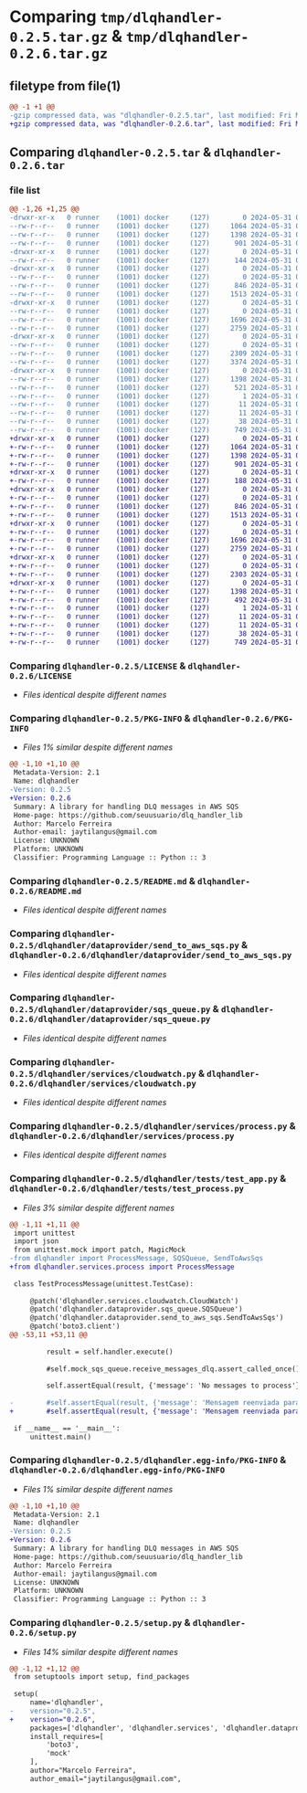 # Comparing `tmp/dlqhandler-0.2.5.tar.gz` & `tmp/dlqhandler-0.2.6.tar.gz`

## filetype from file(1)

```diff
@@ -1 +1 @@
-gzip compressed data, was "dlqhandler-0.2.5.tar", last modified: Fri May 31 05:23:00 2024, max compression
+gzip compressed data, was "dlqhandler-0.2.6.tar", last modified: Fri May 31 05:45:08 2024, max compression
```

## Comparing `dlqhandler-0.2.5.tar` & `dlqhandler-0.2.6.tar`

### file list

```diff
@@ -1,26 +1,25 @@
-drwxr-xr-x   0 runner    (1001) docker     (127)        0 2024-05-31 05:23:00.719813 dlqhandler-0.2.5/
--rw-r--r--   0 runner    (1001) docker     (127)     1064 2024-05-31 05:22:37.000000 dlqhandler-0.2.5/LICENSE
--rw-r--r--   0 runner    (1001) docker     (127)     1398 2024-05-31 05:23:00.719813 dlqhandler-0.2.5/PKG-INFO
--rw-r--r--   0 runner    (1001) docker     (127)      901 2024-05-31 05:22:37.000000 dlqhandler-0.2.5/README.md
-drwxr-xr-x   0 runner    (1001) docker     (127)        0 2024-05-31 05:23:00.715813 dlqhandler-0.2.5/dlqhandler/
--rw-r--r--   0 runner    (1001) docker     (127)      144 2024-05-31 05:22:37.000000 dlqhandler-0.2.5/dlqhandler/__init__.py
-drwxr-xr-x   0 runner    (1001) docker     (127)        0 2024-05-31 05:23:00.719813 dlqhandler-0.2.5/dlqhandler/dataprovider/
--rw-r--r--   0 runner    (1001) docker     (127)        0 2024-05-31 05:22:37.000000 dlqhandler-0.2.5/dlqhandler/dataprovider/__init__.py
--rw-r--r--   0 runner    (1001) docker     (127)      846 2024-05-31 05:22:37.000000 dlqhandler-0.2.5/dlqhandler/dataprovider/send_to_aws_sqs.py
--rw-r--r--   0 runner    (1001) docker     (127)     1513 2024-05-31 05:22:37.000000 dlqhandler-0.2.5/dlqhandler/dataprovider/sqs_queue.py
-drwxr-xr-x   0 runner    (1001) docker     (127)        0 2024-05-31 05:23:00.719813 dlqhandler-0.2.5/dlqhandler/services/
--rw-r--r--   0 runner    (1001) docker     (127)        0 2024-05-31 05:22:37.000000 dlqhandler-0.2.5/dlqhandler/services/__init__.py
--rw-r--r--   0 runner    (1001) docker     (127)     1696 2024-05-31 05:22:37.000000 dlqhandler-0.2.5/dlqhandler/services/cloudwatch.py
--rw-r--r--   0 runner    (1001) docker     (127)     2759 2024-05-31 05:22:37.000000 dlqhandler-0.2.5/dlqhandler/services/process.py
-drwxr-xr-x   0 runner    (1001) docker     (127)        0 2024-05-31 05:23:00.719813 dlqhandler-0.2.5/dlqhandler/tests/
--rw-r--r--   0 runner    (1001) docker     (127)        0 2024-05-31 05:22:37.000000 dlqhandler-0.2.5/dlqhandler/tests/__ini__.py
--rw-r--r--   0 runner    (1001) docker     (127)     2309 2024-05-31 05:22:37.000000 dlqhandler-0.2.5/dlqhandler/tests/test_app.py
--rw-r--r--   0 runner    (1001) docker     (127)     3374 2024-05-31 05:22:37.000000 dlqhandler-0.2.5/dlqhandler/tests/test_process.py
-drwxr-xr-x   0 runner    (1001) docker     (127)        0 2024-05-31 05:23:00.715813 dlqhandler-0.2.5/dlqhandler.egg-info/
--rw-r--r--   0 runner    (1001) docker     (127)     1398 2024-05-31 05:23:00.000000 dlqhandler-0.2.5/dlqhandler.egg-info/PKG-INFO
--rw-r--r--   0 runner    (1001) docker     (127)      521 2024-05-31 05:23:00.000000 dlqhandler-0.2.5/dlqhandler.egg-info/SOURCES.txt
--rw-r--r--   0 runner    (1001) docker     (127)        1 2024-05-31 05:23:00.000000 dlqhandler-0.2.5/dlqhandler.egg-info/dependency_links.txt
--rw-r--r--   0 runner    (1001) docker     (127)       11 2024-05-31 05:23:00.000000 dlqhandler-0.2.5/dlqhandler.egg-info/requires.txt
--rw-r--r--   0 runner    (1001) docker     (127)       11 2024-05-31 05:23:00.000000 dlqhandler-0.2.5/dlqhandler.egg-info/top_level.txt
--rw-r--r--   0 runner    (1001) docker     (127)       38 2024-05-31 05:23:00.719813 dlqhandler-0.2.5/setup.cfg
--rw-r--r--   0 runner    (1001) docker     (127)      749 2024-05-31 05:22:37.000000 dlqhandler-0.2.5/setup.py
+drwxr-xr-x   0 runner    (1001) docker     (127)        0 2024-05-31 05:45:08.553003 dlqhandler-0.2.6/
+-rw-r--r--   0 runner    (1001) docker     (127)     1064 2024-05-31 05:44:45.000000 dlqhandler-0.2.6/LICENSE
+-rw-r--r--   0 runner    (1001) docker     (127)     1398 2024-05-31 05:45:08.553003 dlqhandler-0.2.6/PKG-INFO
+-rw-r--r--   0 runner    (1001) docker     (127)      901 2024-05-31 05:44:45.000000 dlqhandler-0.2.6/README.md
+drwxr-xr-x   0 runner    (1001) docker     (127)        0 2024-05-31 05:45:08.549003 dlqhandler-0.2.6/dlqhandler/
+-rw-r--r--   0 runner    (1001) docker     (127)      188 2024-05-31 05:44:45.000000 dlqhandler-0.2.6/dlqhandler/__init__.py
+drwxr-xr-x   0 runner    (1001) docker     (127)        0 2024-05-31 05:45:08.549003 dlqhandler-0.2.6/dlqhandler/dataprovider/
+-rw-r--r--   0 runner    (1001) docker     (127)        0 2024-05-31 05:44:45.000000 dlqhandler-0.2.6/dlqhandler/dataprovider/__init__.py
+-rw-r--r--   0 runner    (1001) docker     (127)      846 2024-05-31 05:44:45.000000 dlqhandler-0.2.6/dlqhandler/dataprovider/send_to_aws_sqs.py
+-rw-r--r--   0 runner    (1001) docker     (127)     1513 2024-05-31 05:44:45.000000 dlqhandler-0.2.6/dlqhandler/dataprovider/sqs_queue.py
+drwxr-xr-x   0 runner    (1001) docker     (127)        0 2024-05-31 05:45:08.549003 dlqhandler-0.2.6/dlqhandler/services/
+-rw-r--r--   0 runner    (1001) docker     (127)        0 2024-05-31 05:44:45.000000 dlqhandler-0.2.6/dlqhandler/services/__init__.py
+-rw-r--r--   0 runner    (1001) docker     (127)     1696 2024-05-31 05:44:45.000000 dlqhandler-0.2.6/dlqhandler/services/cloudwatch.py
+-rw-r--r--   0 runner    (1001) docker     (127)     2759 2024-05-31 05:44:45.000000 dlqhandler-0.2.6/dlqhandler/services/process.py
+drwxr-xr-x   0 runner    (1001) docker     (127)        0 2024-05-31 05:45:08.549003 dlqhandler-0.2.6/dlqhandler/tests/
+-rw-r--r--   0 runner    (1001) docker     (127)        0 2024-05-31 05:44:45.000000 dlqhandler-0.2.6/dlqhandler/tests/__ini__.py
+-rw-r--r--   0 runner    (1001) docker     (127)     2303 2024-05-31 05:44:45.000000 dlqhandler-0.2.6/dlqhandler/tests/test_process.py
+drwxr-xr-x   0 runner    (1001) docker     (127)        0 2024-05-31 05:45:08.549003 dlqhandler-0.2.6/dlqhandler.egg-info/
+-rw-r--r--   0 runner    (1001) docker     (127)     1398 2024-05-31 05:45:08.000000 dlqhandler-0.2.6/dlqhandler.egg-info/PKG-INFO
+-rw-r--r--   0 runner    (1001) docker     (127)      492 2024-05-31 05:45:08.000000 dlqhandler-0.2.6/dlqhandler.egg-info/SOURCES.txt
+-rw-r--r--   0 runner    (1001) docker     (127)        1 2024-05-31 05:45:08.000000 dlqhandler-0.2.6/dlqhandler.egg-info/dependency_links.txt
+-rw-r--r--   0 runner    (1001) docker     (127)       11 2024-05-31 05:45:08.000000 dlqhandler-0.2.6/dlqhandler.egg-info/requires.txt
+-rw-r--r--   0 runner    (1001) docker     (127)       11 2024-05-31 05:45:08.000000 dlqhandler-0.2.6/dlqhandler.egg-info/top_level.txt
+-rw-r--r--   0 runner    (1001) docker     (127)       38 2024-05-31 05:45:08.553003 dlqhandler-0.2.6/setup.cfg
+-rw-r--r--   0 runner    (1001) docker     (127)      749 2024-05-31 05:44:45.000000 dlqhandler-0.2.6/setup.py
```

### Comparing `dlqhandler-0.2.5/LICENSE` & `dlqhandler-0.2.6/LICENSE`

 * *Files identical despite different names*

### Comparing `dlqhandler-0.2.5/PKG-INFO` & `dlqhandler-0.2.6/PKG-INFO`

 * *Files 1% similar despite different names*

```diff
@@ -1,10 +1,10 @@
 Metadata-Version: 2.1
 Name: dlqhandler
-Version: 0.2.5
+Version: 0.2.6
 Summary: A library for handling DLQ messages in AWS SQS
 Home-page: https://github.com/seuusuario/dlq_handler_lib
 Author: Marcelo Ferreira
 Author-email: jaytilangus@gmail.com
 License: UNKNOWN
 Platform: UNKNOWN
 Classifier: Programming Language :: Python :: 3
```

### Comparing `dlqhandler-0.2.5/README.md` & `dlqhandler-0.2.6/README.md`

 * *Files identical despite different names*

### Comparing `dlqhandler-0.2.5/dlqhandler/dataprovider/send_to_aws_sqs.py` & `dlqhandler-0.2.6/dlqhandler/dataprovider/send_to_aws_sqs.py`

 * *Files identical despite different names*

### Comparing `dlqhandler-0.2.5/dlqhandler/dataprovider/sqs_queue.py` & `dlqhandler-0.2.6/dlqhandler/dataprovider/sqs_queue.py`

 * *Files identical despite different names*

### Comparing `dlqhandler-0.2.5/dlqhandler/services/cloudwatch.py` & `dlqhandler-0.2.6/dlqhandler/services/cloudwatch.py`

 * *Files identical despite different names*

### Comparing `dlqhandler-0.2.5/dlqhandler/services/process.py` & `dlqhandler-0.2.6/dlqhandler/services/process.py`

 * *Files identical despite different names*

### Comparing `dlqhandler-0.2.5/dlqhandler/tests/test_app.py` & `dlqhandler-0.2.6/dlqhandler/tests/test_process.py`

 * *Files 3% similar despite different names*

```diff
@@ -1,11 +1,11 @@
 import unittest
 import json
 from unittest.mock import patch, MagicMock
-from dlqhandler import ProcessMessage, SQSQueue, SendToAwsSqs
+from dlqhandler.services.process import ProcessMessage
 
 class TestProcessMessage(unittest.TestCase):
 
     @patch('dlqhandler.services.cloudwatch.CloudWatch')
     @patch('dlqhandler.dataprovider.sqs_queue.SQSQueue')
     @patch('dlqhandler.dataprovider.send_to_aws_sqs.SendToAwsSqs')
     @patch('boto3.client')
@@ -53,11 +53,11 @@
 
         result = self.handler.execute()
 
         #self.mock_sqs_queue.receive_messages_dlq.assert_called_once()
 
         self.assertEqual(result, {'message': 'No messages to process'})
 
-        #self.assertEqual(result, {'message': 'Mensagem reenviada para fila', 'sq': mock_message_body})
+        #self.assertEqual(result, {'message': 'Mensagem reenviada para fila', 'sq': mock_message_body}) 
 
 if __name__ == '__main__':
     unittest.main()
```

### Comparing `dlqhandler-0.2.5/dlqhandler.egg-info/PKG-INFO` & `dlqhandler-0.2.6/dlqhandler.egg-info/PKG-INFO`

 * *Files 1% similar despite different names*

```diff
@@ -1,10 +1,10 @@
 Metadata-Version: 2.1
 Name: dlqhandler
-Version: 0.2.5
+Version: 0.2.6
 Summary: A library for handling DLQ messages in AWS SQS
 Home-page: https://github.com/seuusuario/dlq_handler_lib
 Author: Marcelo Ferreira
 Author-email: jaytilangus@gmail.com
 License: UNKNOWN
 Platform: UNKNOWN
 Classifier: Programming Language :: Python :: 3
```

### Comparing `dlqhandler-0.2.5/setup.py` & `dlqhandler-0.2.6/setup.py`

 * *Files 14% similar despite different names*

```diff
@@ -1,12 +1,12 @@
 from setuptools import setup, find_packages
 
 setup(
     name='dlqhandler',
-    version="0.2.5",
+    version="0.2.6",
     packages=['dlqhandler', 'dlqhandler.services', 'dlqhandler.dataprovider', 'dlqhandler.tests'],
     install_requires=[
         'boto3',
         'mock'
     ],
     author="Marcelo Ferreira",
     author_email="jaytilangus@gmail.com",
```

